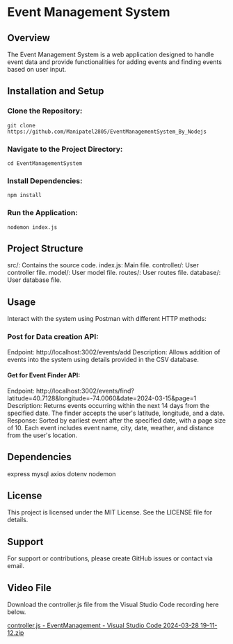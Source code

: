 # Event Management System

## Overview
The Event Management System is a web application designed to handle event data and provide functionalities for adding events and finding events based on user input.

## Installation and Setup
### Clone the Repository:
```
git clone https://github.com/Manipatel2805/EventManagementSystem_By_Nodejs
```
### Navigate to the Project Directory:
```
cd EventManagementSystem
```
### Install Dependencies:
```
npm install
```
### Run the Application:
```
nodemon index.js
```
## Project Structure
src/: Contains the source code.
index.js: Main file.
controller/: User controller file.
model/: User model file.
routes/: User routes file.
database/: User database file.
## Usage
Interact with the system using Postman with different HTTP methods:

### Post for Data creation API:

Endpoint: http://localhost:3002/events/add
Description: Allows addition of events into the system using details provided in the CSV database.
#### Get for Event Finder API:

Endpoint: http://localhost:3002/events/find?latitude=40.7128&longitude=-74.0060&date=2024-03-15&page=1
Description: Returns events occurring within the next 14 days from the specified date. The finder accepts the user's latitude, longitude, and a date.
Response: Sorted by earliest event after the specified date, with a page size of 10. Each event includes event name, city, date, weather, and distance from the user's location.
## Dependencies
express
mysql
axios
dotenv
nodemon
## License
This project is licensed under the MIT License. See the LICENSE file for details.

## Support
For support or contributions, please create GitHub issues or contact via email.

## Video File
Download the controller.js file from the Visual Studio Code recording here below.

[controller.js - EventManagement - Visual Studio Code 2024-03-28 19-11-12.zip](https://github.com/Manipatel2805/EventManagementSystem_By_Nodejs/files/14793457/controller.js.-.EventManagement.-.Visual.Studio.Code.2024-03-28.19-11-12.zip)
